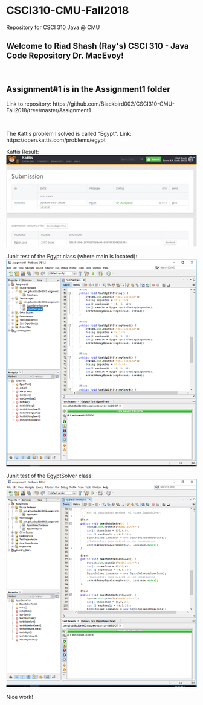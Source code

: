 # CSCI310-CMU-Fall2018
Repository for CSCI 310 Java @ CMU

<h2>Welcome to Riad Shash (Ray's) CSCI 310 - Java Code Repository Dr. MacEvoy!</h2>

<br>

<h2>Assignment#1 is in the Assignment1 folder</h2>
<p>Link to repository: https://github.com/Blackbird002/CSCI310-CMU-Fall2018/tree/master/Assignment1</p>

<br>

<p>The Kattis problem I solved is called "Egypt". Link: https://open.kattis.com/problems/egypt </p>

<p>
    Kattis Result:
    <img src="Kattis Results.JPG">
</p>

<p>
    Junit test of the Egypt class (where main is located):
    <img src="EgyptTest.PNG">
</p>

<p>
    Junit test of the EgyptSolver class:
    <img src="EgyptSolverTest.PNG">
</p>

<p>Nice work!</p>
